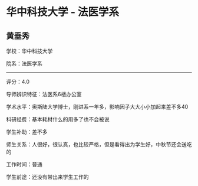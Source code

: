 # 华中科技大学 - 法医学系

## 黄垂秀

学校：华中科技大学

院系：法医学系

* * *

评分：4.0

导师辨识特征：法医系6楼办公室

学术水平：奥斯陆大学博士，刚进系一年多，影响因子大大小小加起来差不多40

科研经费：基本耗材什么的用多了也不会被说

学生补助：差不多

师生关系：人很好，很认真，也比较严格，但是看得出为学生好，中秋节还会送吃的

工作时间：普通

学生前途：还没有带出来学生工作的